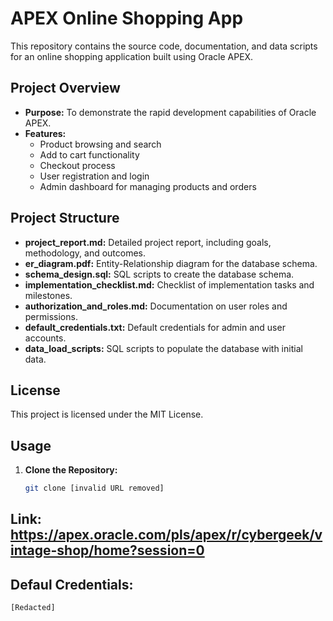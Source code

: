 # APEX Online Shopping App

This repository contains the source code, documentation, and data scripts for an online shopping application built using Oracle APEX.

## Project Overview
* **Purpose:** To demonstrate the rapid development capabilities of Oracle APEX.
* **Features:**
  * Product browsing and search
  * Add to cart functionality
  * Checkout process
  * User registration and login
  * Admin dashboard for managing products and orders

## Project Structure
* **project_report.md:** Detailed project report, including goals, methodology, and outcomes.
* **er_diagram.pdf:** Entity-Relationship diagram for the database schema.
* **schema_design.sql:** SQL scripts to create the database schema.
* **implementation_checklist.md:** Checklist of implementation tasks and milestones.
* **authorization_and_roles.md:** Documentation on user roles and permissions.
* **default_credentials.txt:** Default credentials for admin and user accounts.
* **data_load_scripts:** SQL scripts to populate the database with initial data.

## License
This project is licensed under the MIT License.

## Usage
1. **Clone the Repository:**
   ```bash
   git clone [invalid URL removed]
## Link: https://apex.oracle.com/pls/apex/r/cybergeek/vintage-shop/home?session=0
## Defaul Credentials:
  ```bash
[Redacted]
